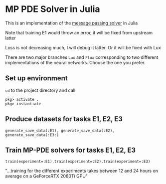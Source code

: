 # MP PDE Solver in Julia

This is an implementation of the [message passing solver](https://github.com/brandstetter-johannes/MP-Neural-PDE-Solvers) in Julia

Note that training E1 would throw an error, it will be fixed from upstream latter

Loss is not decreasing much, I will debug it latter. Or it will be fixed with Lux

There are two major branches `Lux` and `Flux` corresponding to two different implementations of the neural networks.
Choose the one you prefer.

## Set up environment
`cd` to the project directory and call
```
pkg> activate .
pkg> instantiate
```

## Produce datasets for tasks E1, E2, E3
`generate_save_data(:E1), generate_save_data(:E2), generate_save_data(:E3:)`

## Train MP-PDE solvers for tasks E1, E2, E3
`train(experiment=:E1),train(experiment=:E2),train(experiment=:E3)`

"...training for the different experiments takes between 12 and 24 hours on average on a GeForceRTX 2080Ti GPU"

